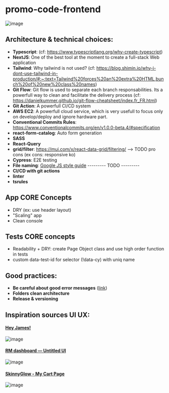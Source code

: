 # promo-code-frontend

![image](https://github.com/jvanhouteghem/promo-code-frontend/actions/workflows/deploy-main.yml/badge.svg)

## Architecture & technical choices:
- **Typescript**: (cf: https://www.typescriptlang.org/why-create-typescript)
- **NextJS**: One of the best tool at the moment to create a full-stack Web application
- **Tailwind**: Why tailwind is not used? (cf: https://blog.shimin.io/why-i-dont-use-tailwind-in-production/#:~:text=Tailwind%20forces%20an%20extra%20HTML,bunch%20of%20new%20class%20names)
- **Git Flow**: Git flow is used to separate each branch responsabilities. Its a powerfull way to clean and facilitate the delivery process (cf: https://danielkummer.github.io/git-flow-cheatsheet/index.fr_FR.html)
- **Git Action**: A powerfull CI/CD system
- **AWS EC2**: A powerfull cloud service, which is very usefull to focus only on develop/deploy and ignore hardware part.
- **Conventional Commits Rules**: https://www.conventionalcommits.org/en/v1.0.0-beta.4/#specification
- **react-form-catalog**: Auto form generation
- **SASS**
- **React-Query**
- **grid/filter**: https://mui.com/x/react-data-grid/filtering/ --> TODO pro cons (ex cons: responsive ko)
- **Cypress**: E2E testing
- **File naming**: [Google JS style guide](https://google.github.io/styleguide/jsguide.html#file-name)
--------- TODO ---------
- **CI/CD with git actions**
- **linter**
- **tsrules**

## App CORE Concepts
- DRY (ex: use header layout)
- "Scaling" app
- Clean console

## Tests CORE concepts
- Readability + DRY: create Page Object class and use high order function in tests
- custom data-test-id for selector (!data-cy) with uniq name

## Good practices: 
- **Be careful about good error messages** ([link](https://uxplanet.org/how-to-write-good-error-messages-858e4551cd4))
- **Folders clean architecture**
- **Release & versioning**

## Inspiration sources UI UX:

#### [Hey James!](https://dribbble.com/shots/14677586-CouponsCoupons)
![image](https://cdn.dribbble.com/users/251359/screenshots/14677586/media/b56bdb130fa0dbcc8d81ba8506ad3730.png)

#### [RM dashboard — Untitled UI](https://dribbble.com/shots/18567097-CRM-dashboard-Untitled-UI)

![image](https://cdn.dribbble.com/userupload/2960625/file/original-42deb2e9bedff93d05e2cbf08000afa3.jpg?compress=1&resize=752x)

#### [SkinnyGlow - My Cart Page](https://dribbble.com/shots/20991067-SkinnyGlow-My-Cart-Page)
![image](https://cdn.dribbble.com/userupload/5552497/file/original-5c31202465023edb5fda3fa9e9b7160f.png?compress=1&resize=752x)